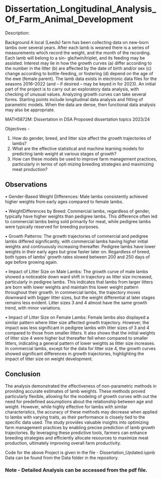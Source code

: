# Dissertation_Longitudinal_Analysis_Of_Farm_Animal_Development

Description:

Background
A local (Leeds) farm has been collecting data on new-born lambs over several
years. After each lamb is weaned there is a series of measurements which record
the weight, and the month of the recording. Each lamb will belong to a sin-
gle/twin/triplet, and its feeding may be assisted. Interest may lie in how the
growth curves
(a) differ according to the number in the litter
(b) are affected by the date of birth and/or sex
(c) change according to bottle-feeding, or fostering
(d) depend on the age of the ewe (female parent).
The lamb data exists in electronic data files for the seasons 2016–2022 (and – if
desired – may be keyed in for 2023). An initial part of the project is to carry out
an exploratory data analysis, with checking of unusual values. Analyzing growth
curves can take several forms. Starting points include longitudinal data analysis
and fitting of parametric models. When the data are dense, then functional data
analysis may also be appropriate.

MATH5872M: Dissertation in DSA Proposed dissertation topics 2023/24

Objectives - 
1. How do gender, breed, and litter size affect the growth trajectories of lambs?
2. What are the effective statistical and machine learning models for predicting lamb weight at various
 stages of growth?
3. How can these models be used to improve farm management practices, particularly in terms of opti
mizing breeding strategies and maximizing meat production?

## Observations
 • Gender-Based Weight Differences: Male lambs consistently achieved higher weights from early ages
 compared to female lambs.
 
 • WeightDifferences by Breed: Commercial lambs, regardless of gender, typically have higher weights
 than pedigree lambs. This difference often led to commercial lambs being sold primarily for meat,
 while pedigree lambs were typically reserved for breeding purposes.
 
 • Growth Patterns: The growth trajectories of commercial and pedigree lambs differed significantly,
 with commercial lambs having higher initial weights and continuously increasing thereafter. Pedigree
 lambs have lower weights in their early ages but grow faster later on. Regardless of breed, both types
 of lambs’ growth rates slowed between 200 and 250 days of age before growing again.
 
 • Impact of Litter Size on Male Lambs: The growth curve of male lambs showed a noticeable down
ward shift in trajectory as litter size increased, particularly in pedigree lambs. This indicates that lambs
 from larger litters are born with lower weights and maintain this lower weight pattern throughout their
 growth. In commercial lambs, the trajectory moves downward with bigger litter sizes, but the weight
 differential at later stages remains less evident. Litter sizes 3 and 4 almost have the same growth trend,
 with minor variations.
 
 • Impact of Litter Size on Female Lambs: Female lambs also displayed a similar pattern where litter
 size affected growth trajectory. However, the impact was less significant in pedigree lambs with litter
 sizes of 3 and 4 compared to those from smaller litters. It also shows that the initial weights of litter
 size 4 were higher but thereafter fell when compared to smaller litters, indicating a general pattern of
 lower weights as litter size increases. In commercial lambs, except for the data for litter size 4, the
 growth curves showed significant differences in growth trajectories, highlighting the impact of litter
 size on weight development.
 
 ## Conclusion
 The analysis demonstrated the effectiveness of non-parametric methods in providing accurate estimates of
 lamb weights. These methods proved particularly flexible, allowing for the modeling of growth curves with 
 out the need for predefined assumptions about the relationship between age and weight. However, while
 highly effective for lambs with similar characteristics, the accuracy of these methods may decrease when
 applied to lambs with varying traits, as their performance is closely tied to the specific data used.
 The study provides valuable insights into optimizing farm management practices by enabling precise
 prediction of lamb growth trajectories. By leveraging these predictive tools, farmers can enhance breeding
 strategies and efficiently allocate resources to maximize meat production, ultimately improving overall farm
 productivity.

Code for the above Project is given in the file - Dissertation_Updated.iypnb
Data can be found from the Data folder in the repository.

### Note - Detailed Analysis can be accessed from the pdf file.

